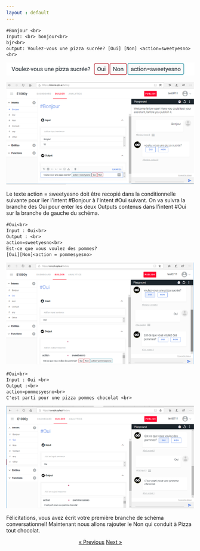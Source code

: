 ```yaml
---
layout : default
---
```


    #Bonjour <br>
    Input: <br> bonjour<br>
    bjr<br>
    output: Voulez-vous une pizza sucrée? [Oui] [Non] <action=sweetyesno><br>


![image](/assets/images/voulez-vous-une-pizza-sucree.png) 



![image](/assets/images/image3.png)

Le texte action = sweetyesno doit être recopié dans la conditionnelle suivante pour lier l'intent #Bonjour à l'intent #Oui suivant. On va suivra la branche des Oui pour enter les deux Outputs contenus dans l'intent #Oui sur la branche de gauche du schéma.

    #Oui<br>
    Input : Oui<br>
    Output : <br>
    action=sweetyesno<br>
    Est-ce que vous voulez des pommes?
    [Oui][Non]<action = pommesyesno>

![image](/assets/images/pommesyesno.png) 

    #Oui<br>
    Input : Oui <br>
    Output :<br>
    action=pommesyesno<br>
    C'est parti pour une pizza pommes chocolat <br>

![image](/assets/images/pommes-chocolat.png) 

Félicitations, vous avez écrit votre première branche de schéma conversationnel! Maintenant nous allons rajouter le Non qui conduit à Pizza tout chocolat.




<div style = "text-align:center" markdown="1">
<a href="En-francais4.html" class="previous">&laquo; Previous</a>
<a href="En-francais6.html" class="next">Next &raquo;</a>
</div>

